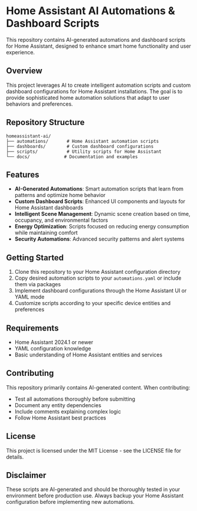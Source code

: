 # Home Assistant AI Automations & Dashboard Scripts

This repository contains AI-generated automations and dashboard scripts for Home Assistant, designed to enhance smart home functionality and user experience.

## Overview

This project leverages AI to create intelligent automation scripts and custom dashboard configurations for Home Assistant installations. The goal is to provide sophisticated home automation solutions that adapt to user behaviors and preferences.

## Repository Structure

```
homeassistant-ai/
├── automations/       # Home Assistant automation scripts
├── dashboards/        # Custom dashboard configurations
├── scripts/           # Utility scripts for Home Assistant
└── docs/             # Documentation and examples
```

## Features

- **AI-Generated Automations**: Smart automation scripts that learn from patterns and optimize home behavior
- **Custom Dashboard Scripts**: Enhanced UI components and layouts for Home Assistant dashboards
- **Intelligent Scene Management**: Dynamic scene creation based on time, occupancy, and environmental factors
- **Energy Optimization**: Scripts focused on reducing energy consumption while maintaining comfort
- **Security Automations**: Advanced security patterns and alert systems

## Getting Started

1. Clone this repository to your Home Assistant configuration directory
2. Copy desired automation scripts to your `automations.yaml` or include them via packages
3. Implement dashboard configurations through the Home Assistant UI or YAML mode
4. Customize scripts according to your specific device entities and preferences

## Requirements

- Home Assistant 2024.1 or newer
- YAML configuration knowledge
- Basic understanding of Home Assistant entities and services

## Contributing

This repository primarily contains AI-generated content. When contributing:
- Test all automations thoroughly before submitting
- Document any entity dependencies
- Include comments explaining complex logic
- Follow Home Assistant best practices

## License

This project is licensed under the MIT License - see the LICENSE file for details.

## Disclaimer

These scripts are AI-generated and should be thoroughly tested in your environment before production use. Always backup your Home Assistant configuration before implementing new automations.